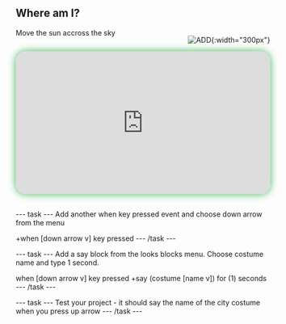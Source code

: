 ## Where am I?

<div style="display: flex; flex-wrap: wrap">
<div style="flex-basis: 200px; flex-grow: 1; margin-right: 15px;">
Move the sun accross the sky
</div>
<div>

![ADD](images/ADD.png){:width="300px"}

</div>
</div>

<html>
<div style="position: relative; width: 100%; aspect-ratio: 16 / 9; border-radius: 20px; box-shadow: 0 0 15px #3fb654; overflow: hidden;">
<iframe style="position: absolute; top: 0; left: 0; right: 0; width: 100%; height: 100%; border: none;" src="https://www.youtube.com/embed/wZU1QGnKG8c?rel=0&cc_load_policy=1" allowfullscreen allow="accelerometer; autoplay; clipboard-write; encrypted-media; gyroscope; picture-in-picture; web-share">
</iframe>
</div><br>
</html>



--- task ---
Add another when key pressed event and choose down arrow from the menu

+when [down arrow v] key pressed
--- /task ---

--- task ---
Add a say block from the looks blocks menu. Choose costume name and type 1 second.

when [down arrow v] key pressed
+say (costume [name v]) for (1) seconds
--- /task ---



--- task ---
Test your project - it should say the name of the city costume when you press up arrow
--- /task ---
